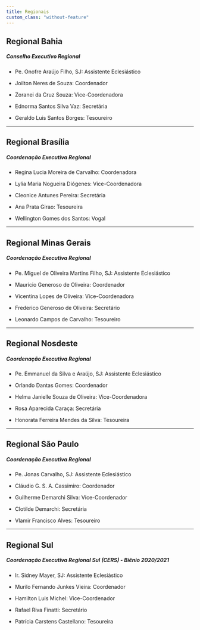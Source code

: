 ```yaml
---
title: Regionais
custom_class: "without-feature"
---
```


## Regional Bahia
##### Conselho Executivo Regional

- Pe. Onofre Araújo Filho, SJ: Assistente Eclesiástico

- Joilton Neres de Souza: Coordenador

- Zoranei da Cruz Souza: Vice-Coordenadora

- Ednorma Santos Silva Vaz: Secretária

- Geraldo Luis Santos Borges: Tesoureiro
<hr>

## Regional Brasília
##### Coordenação Executiva Regional

- Regina Lucia Moreira de Carvalho: Coordenadora

- Lylia Maria Nogueira Diógenes: Vice-Coordenadora

- Cleonice Antunes Pereira: Secretária

- Ana Prata Girao: Tesoureira

- Wellington  Gomes dos Santos: Vogal
<hr>

## Regional Minas Gerais
##### Coordenação Executiva Regional

- Pe. Miguel de Oliveira Martins Filho, SJ: Assistente Eclesiástico

- Maurício Generoso de Oliveira: Coordenador

- Vicentina Lopes de Oliveira: Vice-Coordenadora

- Frederico Generoso de Oliveira: Secretário

- Leonardo Campos de Carvalho: Tesoureiro
<hr>

## Regional Nosdeste
##### Coordenação Executiva Regional

- Pe. Emmanuel da Silva e Araújo, SJ: Assistente Eclesiástico

- Orlando Dantas Gomes: Coordenador

- Helma Janielle Souza de Oliveira: Vice-Coordenadora

- Rosa Aparecida Caraça: Secretária

- Honorata Ferreira Mendes da Silva: Tesoureira
<hr>

## Regional São Paulo
##### Coordenação Executiva Regional

- Pe. Jonas Carvalho, SJ: Assistente Eclesiástico

- Cláudio G. S. A. Cassimiro: Coordenador

- Guilherme Demarchi Silva: Vice-Coordenador

- Clotilde Demarchi: Secretária

- Vlamir Francisco Alves: Tesoureiro 
<hr>

## Regional Sul
##### Coordenação Executiva Regional Sul (CERS) - Biênio 2020/2021

- Ir. Sidney Mayer, SJ: Assistente Eclesiástico

- Murilo Fernando Junkes Vieira: Coordenador

- Hamilton Luis Michel: Vice-Coordenador

- Rafael Riva Finatti: Secretário

- Patrícia Carstens Castellano: Tesoureira